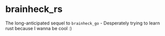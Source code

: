 # brainheck_rs

The long-anticipated sequel to `brainheck_go` -
Desperately trying to learn rust because I wanna be cool :)

